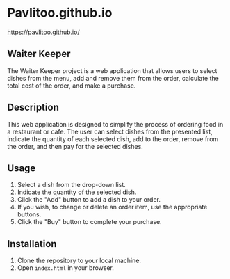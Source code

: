# Pavlitoo.github.io
https://pavlitoo.github.io/

## Waiter Keeper

The Waiter Keeper project is a web application that allows users to select dishes from the menu, add and remove them from the order, calculate the total cost of the order, and make a purchase.

## Description

This web application is designed to simplify the process of ordering food in a restaurant or cafe. The user can select dishes from the presented list, indicate the quantity of each selected dish, add to the order, remove from the order, and then pay for the selected dishes.

## Usage

1. Select a dish from the drop-down list.
2. Indicate the quantity of the selected dish.
3. Click the "Add" button to add a dish to your order.
4. If you wish, to change or delete an order item, use the appropriate buttons.
5. Click the "Buy" button to complete your purchase.

## Installation

1. Clone the repository to your local machine.
2. Open `index.html` in your browser.



